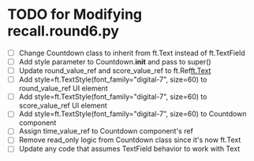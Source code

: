 # TODO for Modifying recall.round6.py

- [ ] Change Countdown class to inherit from ft.Text instead of ft.TextField
- [ ] Add style parameter to Countdown.__init__ and pass to super()
- [ ] Update round_value_ref and score_value_ref to ft.Ref[ft.Text]()
- [ ] Add style=ft.TextStyle(font_family="digital-7", size=60) to round_value_ref UI element
- [ ] Add style=ft.TextStyle(font_family="digital-7", size=60) to score_value_ref UI element
- [ ] Add style=ft.TextStyle(font_family="digital-7", size=60) to Countdown component
- [ ] Assign time_value_ref to Countdown component's ref
- [ ] Remove read_only logic from Countdown class since it's now ft.Text
- [ ] Update any code that assumes TextField behavior to work with Text
